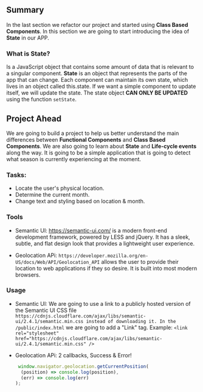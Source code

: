 ## Summary
In the last section we refactor our project and started using **Class Based Components**. In this section we are going to start introducing the idea of **State** in our APP.
### What is State?
Is a JavaScript object that contains some amount of data that is relevant to a singular component. **State** is an object that represents the parts of the app that can change. Each component can maintain its own state, which lives in an object called this.state. If we want a simple component to update itself, we will update the state. The state object **CAN ONLY BE UPDATED** using the function `setState`.
## Project Ahead
We are going to build a project to help us better understand the main differences between **Functional Components** and **Class Based Components**. We are also going to learn about **State** and **Life-cycle events** along the way. It is going to be a simple application that is going to detect what season is currently experiencing at the moment.
### Tasks:
- Locate the user's physical location.
- Determine the current month.
- Change text and styling based on location & month.

### Tools
- Semantic UI: https://semantic-ui.com/ is a modern front-end development framework, powered by LESS and jQuery. It has a sleek, subtle, and flat design look that provides a lightweight user experience.

- Geolocation APi: `https://developer.mozilla.org/en-US/docs/Web/API/Geolocation_API` allows the user to provide their location to web applications if they so desire. It is built into most modern browsers.


### Usage
- Semantic UI: We are going to use a link to a publicly hosted version of the Semantic UI CSS file `https://cdnjs.cloudflare.com/ajax/libs/semantic-ui/2.4.1/semantic.min.css instead of downloading it. In the /public/index.html` we are going to add a "Link" tag. Example: `<link rel="stylesheet" href="https://cdnjs.cloudflare.com/ajax/libs/semantic-ui/2.4.1/semantic.min.css" />`

- Geolocation APi: 2 callbacks, Success & Error!
  ```javascript
   window.navigator.geolocation.getCurrentPosition(
    (position) => console.log(position), 
    (err) => console.log(err) 
  );
  ```

